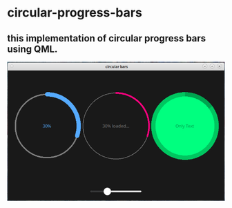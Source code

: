 # circular-progress-bars
## this implementation of circular progress bars using QML.
 



![](https://github.com/radiobanka/circular-progress-bars/blob/master/screen/screen.png)
